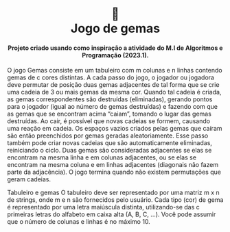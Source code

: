 <h1 align="center">
📄<br>Jogo de gemas
</h1>
<h4 align="center">
Projeto criado usando como inspiração a atividade do M.I de Algoritmos e Programação (2023.1).
</h4>

O jogo Gemas consiste em um tabuleiro com m colunas e n linhas contendo gemas de c cores distintas. A cada passo do jogo, o jogador ou jogadora deve permutar de posição duas gemas adjacentes de tal forma que se crie uma cadeia de 3 ou mais gemas da mesma cor. Quando tal cadeia é criada, as gemas correspondentes são destruídas (eliminadas), gerando pontos para o jogador (igual ao número de gemas destruídas) e fazendo com que as gemas que se encontram acima “caiam”, tomando o lugar das gemas destruídas. Ao cair, é possível que novas cadeias se formem, causando uma reação em cadeia. Os espaços vazios criados pelas gemas que caíram são então preenchidos por gemas geradas aleatoriamente. Esse passo também pode criar novas cadeias que são automaticamente eliminadas, reiniciando o ciclo.
Duas gemas são consideradas adjacentes se elas se encontram na mesma linha e em colunas adjacentes, ou se elas se encontram na mesma coluna e em linhas adjacentes (diagonais não fazem parte da adjacência).
O jogo termina quando não existem permutações que geram cadeias. 

Tabuleiro e gemas
O tabuleiro deve ser representado por uma matriz m x n de strings, onde m e n são fornecidos pelo usuário. Cada tipo (cor) de gema é representado por uma letra maiúscula distinta, utilizando-se das c primeiras letras do alfabeto em caixa alta (A, B, C, …). Você pode assumir que o número de colunas e linhas é no máximo 10.
